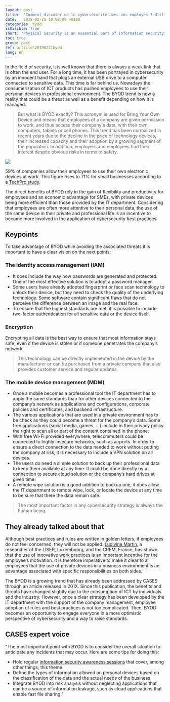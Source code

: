 ```yaml
---
layout: post
title:  "Comment discuter de la cybersécurité avec vos employés ? Utilisez le BYOD!"
date:   2019-02-21 10:00:00 +0100
categories: byod
isVisible: True
short: "Physical Security is an essential part of information security"
toc: true
group: post
ref: articles20190221byod
lang: en
---
```

In the field of security, it is well known that there is always a weak link that is often the end user. For a long time, it has been portrayed in cybersecurity by an innocent hand that plugs an external USB drive to a computer connected to sensitive data. This time is far behind us. Nowadays the consumerization of ICT products has pushed employees to use their personal devices in professional environment. The BYOD trend is now a reality that could be a threat as well as a benefit depending on how it is managed.

> But what is BYOD exactly? This acronym is used for Bring Your Own Device and means that employees of a company are given permission to work, and thus access their company's data, with their own computers, tablets or cell phones. This trend has been normalized in recent years due to the decline in the price of technology devices, their increased capacity and their adoption by a growing segment of the population. In addition, employers and employees find their interest despite obvious risks in terms of safety.

<img src="{% link assets/img/2019/byod_en.png %}" />

59% of companies allow their employees to use their own electronic devices at work. This figure rises to 71% for small businesses according to a [TechPro study](http://www.techproresearch.com/article/research-byod-booming-with-74-using-or-planning-to-use/).

The direct benefits of BYOD rely in the gain of flexibility and productivity for employees and an economic advantage for SMEs, with private devices being more efficient than those provided by the IT department. Considering that employees are often more attentive to their personal data, the use of the same device in their private and professional life is an incentive to become more involved in the application of cybersecurity best practices.


## Keypoints
To take advantage of BYOD while avoiding the associated threats it is important to have a clear vision on the next points:
###	The identity access management (IAM)
*	It does include the way how passwords are generated and protected. One of the most effective solution is to adopt a password manager.
*	Some users have already adopted fingerprint or face scan technology to unlock their device, but they need to check the quality of the underlying technology. Some software contain significant flaws that do not perceive the difference between an image and the real face.
*	To ensure that the highest standards are met, it is possible to include two-factor authentication for all sensitive data or the device itself.

###	Encryption
Encrypting all data is the best way to ensure that most information stays safe, even if the device is stolen or if someone penetrates the company’s network
> This technology can be directly implemented in the device by the manufacturer or can be purchased from a private company that also provides customer service and regular updates.

###	The mobile device management (MDM)
*	Once a mobile becomes a professional tool the IT department has to apply the same standards than for other devices connected to the company’s network as applications and configurations, corporate policies and certificates, and backend infrastructure.
*	The various applications that are used in a private environment has to be check as they could become a threat for the company’s data. Some free applications (social media, games, …) include in their privacy policy the right to scan all or part of the content contained in the phone.
*	With free Wi-Fi provided everywhere, telecommuters could be connected to highly insecure networks, such as airports. In order to ensure a direct connection to the data needed to work without putting the company at risk, it is necessary to include a VPN solution on all devices.
*	The users do need a simple solution to back up their professional data to keep them available at any time. It could be done directly by a connection to secure cloud solution or the company’s hard drives at given time.
*	A remote wipe solution is a good addition to backup one, it does allow the IT department to remote wipe, lock, or locate the device at any time to be sure that there the data remain safe.

> The most important factor in any cybersecurity strategy is always the human being.

## They already talked about that

Although best practices and rules are written in golden letters, if employees do not feel concerned, they will not be applied. [Ludivine Martin](https://statistiques.public.lu/catalogue-publications/working-papers-CEPS/2015/05-2015.pdf), a researcher of the LISER, Luxembourg, and the CREM, France, has shown that the use of innovative work practices is an important incentive for the employee’s motivation. It is therefore imperative to make it clear to all employees that the use of private devices in a business environment is an advantage associated with specific responsibilities on both sides.

The BYOD is a growing trend that has already been addressed by CASES through an article released in 201X. Since this publication, the benefits and threats have changed slightly due to the consumption of ICT by individuals and the industry. However, once a clear strategy has been developed by the IT department with the support of the company management, employee adoption of rules and best practices is not too complicated. Then, BYOD becomes an opportunity to engage everyone in a more optimistic perspective of cybersecurity and a way to raise standards.

## CASES expert voice
"The most important point with BYOD is to consider the overall situation to anticipate any incidents that may occur. Here are some tips for doing this:
*	Hold regular  [information security awareness sessions](https://www.cases.lu/services/trainings.html) that cover, among other things, this theme.
*	Define the types of information allowed on personal devices based on the classification of the data and the actual needs of the business
*	Integrate BYOD into risk analysis without neglecting applications that can be a source of information leakage, such as cloud applications that enable fast file sharing.”
